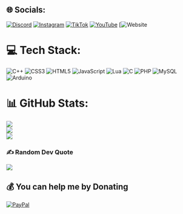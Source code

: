 
## 🌐 Socials:
[![Discord](https://img.shields.io/badge/Discord-%237289DA.svg?logo=discord&logoColor=white)](https://discord.gg/k5eeKnhjhK) [![Instagram](https://img.shields.io/badge/Instagram-%23E4405F.svg?logo=Instagram&logoColor=white)](https://instagram.com/ivan.belobrajdic) [![TikTok](https://img.shields.io/badge/TikTok-%23000000.svg?logo=TikTok&logoColor=white)](https://tiktok.com/@_hypercraft_) [![YouTube](https://img.shields.io/badge/YouTube-%23FF0000.svg?logo=YouTube&logoColor=white)](https://youtube.com/@ivanbela) [![Website](https://img.shields.io/website?color=green&down_color=lightgrey&down_message=online&label=Website&logo=opera&logoColor=red&up_color=blue&up_message=eeee&url=https%3A%2F%2Fwww.beladevelopment.xyz)

# 💻 Tech Stack:
![C++](https://img.shields.io/badge/c++-%2300599C.svg?style=plastic&logo=c%2B%2B&logoColor=white) ![CSS3](https://img.shields.io/badge/css3-%231572B6.svg?style=plastic&logo=css3&logoColor=white) ![HTML5](https://img.shields.io/badge/html5-%23E34F26.svg?style=plastic&logo=html5&logoColor=white) ![JavaScript](https://img.shields.io/badge/javascript-%23323330.svg?style=plastic&logo=javascript&logoColor=%23F7DF1E) ![Lua](https://img.shields.io/badge/lua-%232C2D72.svg?style=plastic&logo=lua&logoColor=white) ![C](https://img.shields.io/badge/c-%2300599C.svg?style=plastic&logo=c&logoColor=white) ![PHP](https://img.shields.io/badge/php-%23777BB4.svg?style=plastic&logo=php&logoColor=white) ![MySQL](https://img.shields.io/badge/mysql-%2300f.svg?style=plastic&logo=mysql&logoColor=white) ![Arduino](https://img.shields.io/badge/-Arduino-00979D?style=plastic&logo=Arduino&logoColor=white)
# 📊 GitHub Stats:
![](https://github-readme-stats.vercel.app/api?username=IvanBela&theme=radical&hide_border=false&include_all_commits=false&count_private=false)<br/>
![](https://github-readme-streak-stats.herokuapp.com/?user=IvanBela&theme=radical&hide_border=false)<br/>
![](https://github-readme-stats.vercel.app/api/top-langs/?username=IvanBela&theme=radical&hide_border=false&include_all_commits=false&count_private=false&layout=compact)

### ✍️ Random Dev Quote
![](https://quotes-github-readme.vercel.app/api?type=horizontal&theme=radical)

  ## 💰 You can help me by Donating
  [![PayPal](https://img.shields.io/badge/PayPal-00457C?style=for-the-badge&logo=paypal&logoColor=white)](https://paypal.me/BelaDevelopment) 

  
<!-- Proudly created with GPRM ( https://gprm.itsvg.in ) -->
